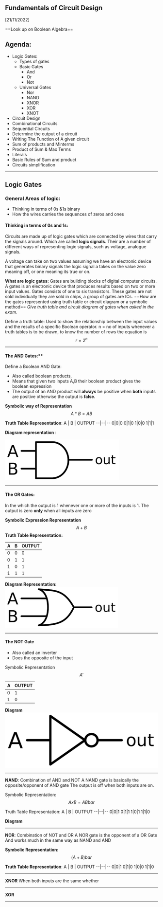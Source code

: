 ## Fundamentals of Circuit Design
[21/11/2022]

==Look up on Boolean Algebra==

## Agenda:
- Logic Gates:
	- Types of gates
	- Basic Gates
		- And
		- Or
		- Not
	- Universal Gates
		- Nor
		- NAND
		- XNOR
		- XOR
		- XNOT
- Circuit Design
- Combinational Circuits
- Sequential Circuits
- Determine the output of a circuit
- Writing The Function of A given circuit
- Sum of products and Minterms
- Product of Sum & Max Terms
- Literals
- Basic Rules of Sum and product
- Circuits simplification


---



## Logic Gates

### General Areas of logic:
- Thinking in terms of 0s &1s binary
- How the wires carries the sequences of zeros and ones

#### Thinking in terms of 0s and 1s:
Circuits are made up of logic gates which are connected by wires that carry the signals around.
Which are called  **logic signals**. Their are a number of different ways of representing logic signals, such as voltage, analogue signals. 

A voltage can take on two values assuming we have an electronic device that generates binary signals the logic signal a takes on the value zero meaning off, or one meaning its true or on. 

**What are logic gates:**
Gates are building blocks of digital computer circuits. A gates is an electronic device that produces results based on two or more input values. Gates consists of one to six transistors. 
These gates are not sold individually they are sold in chips, a group of gates are ICs.
==How are the gates represented using truth table or circuit diagram or a symbolic method==
*Give truth table and circuit diagram of gates when asked in the exam.* 

Define a truth table:
Used to show the relationship between the input values and the results of a specific Boolean operator.
n = no of inputs
whenever a truth tables is to be drawn, to know the number of rows the equation is $$ r = 2^n$$

--- 

#### The AND Gates:**

Define a Boolean AND Gate: 
- Also called boolean products, 
- Means that given two inputs A,B  their boolean product gives the boolean expression
- The output of an AND product will **always** be positive when **both** inputs are positive otherwise the output is **false.**
 
**Symbolic way of Representation**  
$$A*B =AB$$


**Truth Table Representation**:
A | B | OUTPUT
--|--|--
0|0|0
0|1|0
1|0|0
1|1|1


**Diagram representation** :

![nd|300](CPS%20205/Document/Images/Pasted%20image%2020221121104938.png)

---

#### The OR Gates:

In the which the output is 1 whenever one or more of the inputs is 1. The output is zero **only** when all inputs are zero

**Symbolic Expression Representation**
$$ A + B $$
**Truth Table Representation:**


A | B | OUTPUT
--|--|--
0|0|0
0|1|1
1|0|1
1|1|1

**Diagram Representation:**
![or|300](CPS%20205/Document/Images/Pasted%20image%2020221121105321.png)

---


#### The NOT Gate 
- Also called an inverter
- Does the opposite of the input

Symbolic Representation
$$ A'$$ 
 

A  | OUTPUT
--|--
0|1
1|0


**Diagram**
![Not|300](CPS%20205/Document/Images/Pasted%20image%2020221121105032.png)


---
**NAND**:
Combination of AND and NOT
A NAND gate is basically the opposite/opponent of AND gate 
The output is off when both inputs are on.

Symbolic Representation:
$$ A x B = AB bar$$

Truth Table Representation:
A | B | OUTPUT
--|--|--
0|0|1
0|1|1
1|0|1
1|1|0

**Diagram**


---
**NOR**:
Combination of NOT and OR
A NOR gate is the opponent of a OR Gate
And works much in the same way as NAND and AND

**Symbolic Representation:** 
$$ (A + B) bar $$

**Truth Table Representation**:
A | B | OUTPUT
--|--|--
0|0|1
0|1|0
1|0|0
1|1|0



----
**XNOR**
When both inputs are the same whether

---
**XOR**



---



